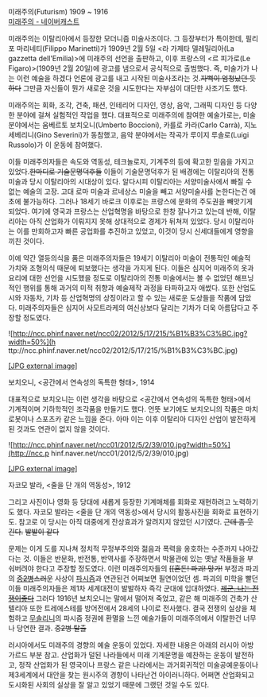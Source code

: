 미래주의(Futurism) 1909 ~ 1916  
[미래주의 -
네이버캐스트](http://navercast.naver.com/contents.nhn?rid=50&contents_id=7984)

미래주의는 이탈리아에서 등장한 모더니즘 미술사조이다. 그 등장부터가 특이한데, 필리포 마리네티(Filippo Marinetti)가 1909년
2월 5일 <라 가제타 델레밀리아(La gazzetta dell'Emilia)>에 미래주의 선언을 출판하고, 이후 프랑스의 <르 피가로(Le
Figaro)>(1909년 2월 20일)에 광고를 냄으로서 공식적으로 출범했다. 즉, 미술가가 나는 이런 예술을 하겠다 언론에 광고를 내고
시작된 미술사조라는 것.<del>자뻑이 엄청났던 듯하다</del> 그만큼 자신들이 뭔가 새로운 것을 시도한다는 자부심이 대단한 사조기도
했다.

미래주의는 회화, 조각, 건축, 패션, 인테리어 디자인, 영상, 음악, 그래픽 디자인 등 다양한 분야에 걸쳐 실험적인 작업을 했다.
대표적으로 미래주의에 참여한 예술가로는, 미술 분야에서는 움베르토 보치오니(Umberto Boccioni), 카를로 카라(Carlo
Carrà), 지노 세베리니(Gino Severini)가 동참했고, 음악 분야에서는 작곡가 루이지 루솔로(Luigi Russolo)가 이
운동에 참여했다.

이들 미래주의자들은 속도와 역동성, 테크놀로지, 기계주의 등에 확고한 믿음을 가지고 있었다.<del>한마디로 기술문명덕후들</del> 이들이
기술문명덕후가 된 배경에는 이탈리아의 전통 미술과 당시 이탈리아의 시대상이 있다. 알다시피 이탈리아는 서양미술사에서 빠질 수 없는 예술의
고장. 고대 로마 미술과 르네상스 미술을 빼고 서양미술사를 논한다는건 애초에 불가능하다. 그러나 18세기 바로크 이후로는 프랑스에 문화의
주도권을 빼앗기게 되었다. 여기에 영국과 프랑스는 산업혁명을 바탕으로 한창 잘나가고 있는데 반해, 이탈리아는 아직 산업화가 이뤄지지 못해
상대적으로 경제가 뒤쳐져 있었다. 당시 이탈리아는 이를 만회하고자 빠른 공업화를 추진하고 있었고, 이것이 당시 신세대들에게 영향을 끼친
것이다.

이에 약간 열등의식을 품은 미래주의자들은 19세기 이탈리아 미술이 전통적인 예술적 가치와 조형의식 때문에 퇴보했다는 생각을 가지게 된다.
이들은 심지어 미래주의 옷과 요리에 대한 선언을 시도했을 정도로 이탈리아의 전통 미술에서는 볼 수 없었던 해프닝적인 행위를 통해 과거의 미적
취향과 예술제작 과정을 타파하고자 애썼다. 또한 산업도시와 자동차, 기차 등 산업혁명의 상징이라고 할 수 있는 새로운 도상들을 작품에
담았다. 미래주의자들은 심지어 사모트라케의 여신상보다 달리는 기차가 더욱 아름답다고 주장할 정도였다.

![http://ncc.phinf.naver.net/ncc02/2012/5/17/215/%B1%B3%C3%BC.jpg?width=50%](h
ttp://ncc.phinf.naver.net/ncc02/2012/5/17/215/%B1%B3%C3%BC.jpg)

[[JPG external
image]](http://ncc.phinf.naver.net/ncc02/2012/5/17/215/%B1%B3%C3%BC.jpg)

보치오니, <공간에서 연속성의 독특한 형태>, 1914

대표적으로 보치오니는 이런 생각을 바탕으로 <공간에서 연속성의 독특한 형태>에서 기계적이며 기하학적인 조각품을 만들기도 했다. 언뜻 보기에도
보치오니의 작품은 마치 로봇이나 스포츠카 같은 느낌을 준다. 아마 이는 이후 이탈리아 디자인 산업이 발전하게 된 것과도 연관이 없지 않을
것이다.

![http://ncc.phinf.naver.net/ncc01/2012/5/2/39/010.jpg?width=50%](http://ncc.p
hinf.naver.net/ncc01/2012/5/2/39/010.jpg)

[[JPG external image]](http://ncc.phinf.naver.net/ncc01/2012/5/2/39/010.jpg)

자코모 발라, <줄을 단 개의 역동성>, 1912

그리고 사진이나 영화 등 당대에 새롭게 등장한 기계매체를 회화로 재현하려고 노력하기도 했다. 자코모 발라는 <줄을 단 개의 역동성>에서
당시의 활동사진을 회화로 표현하기도. 참고로 이 당시는 아직 대중에게 잔상효과가 알려지지 않았던 시기였다. <del>근데 좀
웃긴다.</del> <del>발발이 같다</del>

문제는 이게 도를 지나쳐 정치적 무정부주의와 젊음과 폭력을 옹호하는 수준까지 나아갔다는 것. 이들은 반문화, 반전통, 반역사를 주장하면서
박물관에 있는 옛날 작품들을 부숴버려야 한다고 주장할 정도였다. 이런 미래주의자들의 <del>[[혼돈! 파괴! 망가!</del> 부정과
파괴의 <del>[중2병](%EC%A4%912%EB%B3%91.md)스러운</del> 사상이
[파시즘](%ED%8C%8C%EC%8B%9C%EC%A6%98.md)과 연관된건 어찌보면 필연이었던 셈. 파괴의 미학을 빨던 이들
미래주의자들은 제1차 세계대전이 발발하자 즉각 군대에 입대하였다. <del>[제군, 나는 전쟁이좋다](%EC%86%8C%EC%A2%8C%28%ED%97%AC%EC%8B%B1%29.md)</del> 그러다 1916년 보치오니는
말에서 떨어져 죽었고, 같은 해 미래주의 건축가 산텔리아 또한 트레에스테를 방어전에서 28세의 나이로 전사했다. 결국 전쟁의 실상을 체험하고
[무솔리니](%EB%AC%B4%EC%86%94%EB%A6%AC%EB%8B%88.md)의 파시즘 정권에 환멸을 느낀 예술가들이
미래주의에서 이탈한건 너무나 당연한 결과. <del>중2병 탈출</del>

러시아에서도 미래주의 경향의 예술 운동이 있었다. 자세한 내용은 아래의 러시아 아방가르드 부분 참고. 산업화가 덜된 나라들에서 미래
기계문명을 예찬하는 운동이 발전하고, 정작 산업화가 된 영국이나 프랑스 같은 나라에서는 과거회귀적인 미술공예운동이나 제3세계에서 대안을 찾는
원시주의 경향이 나타난건 아이러니하다. 어쩌면 산업화되고 도시화된 사회의 실상을 잘 알고 있었기 때문에 그랬던 것일 수도 있다.

